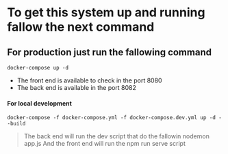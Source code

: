 # To get this system up and running fallow the next command

## For production just run  the fallowing command

```node
docker-compose up -d

```

- The front end is available to check in the port 8080
- The back end is available in the port 8082

#### For local development

`docker-compose -f docker-compose.yml -f docker-compose.dev.yml up -d --build`
> The back end will run the dev script that do the fallowin
> nodemon app.js
> And the front end will run the npm run serve script 